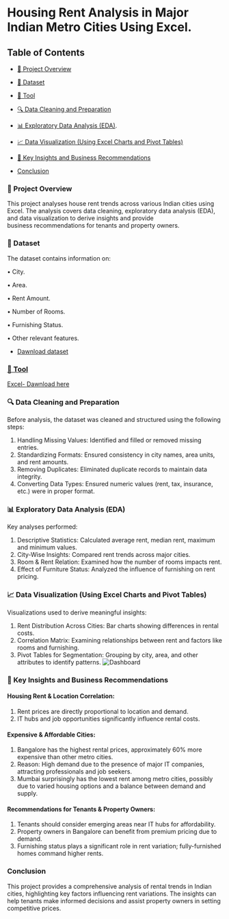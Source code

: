 # Housing Rent Analysis in Major Indian Metro Cities Using Excel.


## Table of Contents

- [📌 Project Overview](#-project-overview)
- [📂 Dataset](#-Dataset)
- [🔧 Tool](#-tool)
- [🔍 Data Cleaning and Preparation](#-data-cleaning-and-preparation)
- [📊 Exploratory Data Analysis (EDA)](#-Exploratory-Data-Analysis-EDA).
- [📈 Data Visualization (Using Excel Charts and Pivot Tables)](#-data-visualization-using-excel-charts-and-pivot-tables)

- [🔑 Key Insights and Business Recommendations](#-Key-Insights-and-Business-Recommendations)
- [Conclusion](#Conclusion)

### 📌 Project Overview

  This project analyses house rent trends across various Indian cities using Excel. The analysis covers data cleaning, exploratory data analysis (EDA), and data visualization to derive insights and provide     
  business recommendations for tenants and property owners.


### 📂 Dataset

  The dataset contains information on:
  
•	City.

•	Area.

•	Rent Amount.

•	Number of Rooms.

•	Furnishing Status.

•	Other relevant features.


- <a href="https://github.com/Ansarulh/Housing_Rent_Analysis_Project/blob/main/Metro_House_Rent%20Dataset.xlsx" >Dawnload dataset


### 🔧 Tool

Excel- [Dawnload here](https://www.microsoft.com/)


### 🔍 Data Cleaning and Preparation

Before analysis, the dataset was cleaned and structured using the following steps:
  1. Handling Missing Values: Identified and filled or removed missing entries.
  2. Standardizing Formats: Ensured consistency in city names, area units, and rent amounts.
  3. Removing Duplicates: Eliminated duplicate records to maintain data integrity.
  4. Converting Data Types: Ensured numeric values (rent, tax, insurance, etc.) were in proper format.


### 📊 Exploratory Data Analysis (EDA)

Key analyses performed:
  1. Descriptive Statistics: Calculated average rent, median rent, maximum and minimum values.
  2. City-Wise Insights: Compared rent trends across major cities.
  3. Room & Rent Relation: Examined how the number of rooms impacts rent.
  4. Effect of Furniture Status: Analyzed the influence of furnishing on rent pricing.

### 📈 Data Visualization (Using Excel Charts and Pivot Tables)

Visualizations used to derive meaningful insights:
  1. Rent Distribution Across Cities: Bar charts showing differences in rental costs.
  2. Correlation Matrix: Examining relationships between rent and factors like rooms and furnishing.
  3. Pivot Tables for Segmentation: Grouping by city, area, and other attributes to identify 
  patterns.
  ![Dashboard](https://github.com/user-attachments/assets/644605a4-93ee-4ae3-9b89-1fc76ee66c12)



### 🔑 Key Insights and Business Recommendations
####	Housing Rent & Location Correlation:
   1. Rent prices are directly proportional to location and demand.
   2. IT hubs and job opportunities significantly influence rental costs.
#### Expensive & Affordable Cities:
  1. Bangalore has the highest rental prices, approximately 60% more expensive than other metro cities.
  2. Reason: High demand due to the presence of major IT companies, attracting professionals and job seekers.
  3. Mumbai surprisingly has the lowest rent among metro cities, possibly due to varied housing options and a balance between demand and supply.
  #### Recommendations for Tenants & Property Owners:
  1. Tenants should consider emerging areas near IT hubs for affordability.
  2. Property owners in Bangalore can benefit from premium pricing due to demand.
  3. Furnishing status plays a significant role in rent variation; fully-furnished homes command higher rents.


### Conclusion

This project provides a comprehensive analysis of rental trends in Indian cities, highlighting key factors influencing rent variations. 
The insights can help tenants make informed decisions and assist property owners in setting competitive prices.



